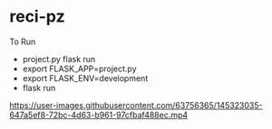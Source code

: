 # reci-pz
To Run 
- project.py flask run
- export FLASK_APP=project.py
- export FLASK_ENV=development 
- flask run

https://user-images.githubusercontent.com/63756365/145323035-647a5ef8-72bc-4d63-b961-97cfbaf488ec.mp4




